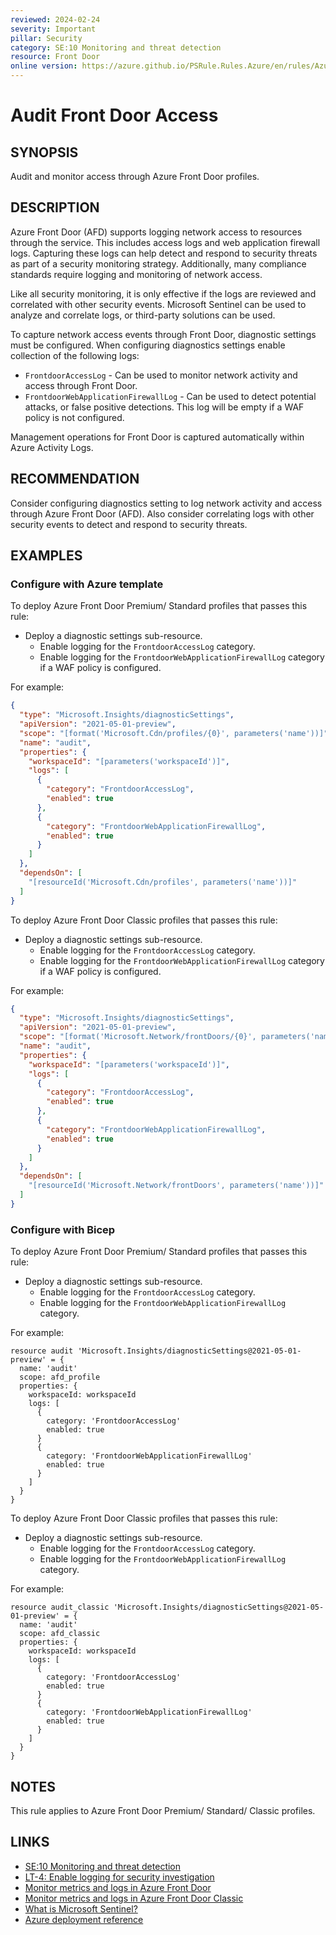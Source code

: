 ```yaml
---
reviewed: 2024-02-24
severity: Important
pillar: Security
category: SE:10 Monitoring and threat detection
resource: Front Door
online version: https://azure.github.io/PSRule.Rules.Azure/en/rules/Azure.FrontDoor.Logs/
---
```


# Audit Front Door Access

## SYNOPSIS

Audit and monitor access through Azure Front Door profiles.

## DESCRIPTION

Azure Front Door (AFD) supports logging network access to resources through the service.
This includes access logs and web application firewall logs.
Capturing these logs can help detect and respond to security threats as part of a security monitoring strategy.
Additionally, many compliance standards require logging and monitoring of network access.

Like all security monitoring, it is only effective if the logs are reviewed and correlated with other security events.
Microsoft Sentinel can be used to analyze and correlate logs, or third-party solutions can be used.

To capture network access events through Front Door, diagnostic settings must be configured.
When configuring diagnostics settings enable collection of the following logs:

- `FrontdoorAccessLog` - Can be used to monitor network activity and access through Front Door.
- `FrontdoorWebApplicationFirewallLog` - Can be used to detect potential attacks, or false positive detections.
  This log will be empty if a WAF policy is not configured.

Management operations for Front Door is captured automatically within Azure Activity Logs.

## RECOMMENDATION

Consider configuring diagnostics setting to log network activity and access through Azure Front Door (AFD).
Also consider correlating logs with other security events to detect and respond to security threats.

## EXAMPLES

### Configure with Azure template

To deploy Azure Front Door Premium/ Standard profiles that passes this rule:

- Deploy a diagnostic settings sub-resource.
  - Enable logging for the `FrontdoorAccessLog` category.
  - Enable logging for the `FrontdoorWebApplicationFirewallLog` category if a WAF policy is configured.

For example:

```json
{
  "type": "Microsoft.Insights/diagnosticSettings",
  "apiVersion": "2021-05-01-preview",
  "scope": "[format('Microsoft.Cdn/profiles/{0}', parameters('name'))]",
  "name": "audit",
  "properties": {
    "workspaceId": "[parameters('workspaceId')]",
    "logs": [
      {
        "category": "FrontdoorAccessLog",
        "enabled": true
      },
      {
        "category": "FrontdoorWebApplicationFirewallLog",
        "enabled": true
      }
    ]
  },
  "dependsOn": [
    "[resourceId('Microsoft.Cdn/profiles', parameters('name'))]"
  ]
}
```

To deploy Azure Front Door Classic profiles that passes this rule:

- Deploy a diagnostic settings sub-resource.
  - Enable logging for the `FrontdoorAccessLog` category.
  - Enable logging for the `FrontdoorWebApplicationFirewallLog` category if a WAF policy is configured.

For example:

```json
{
  "type": "Microsoft.Insights/diagnosticSettings",
  "apiVersion": "2021-05-01-preview",
  "scope": "[format('Microsoft.Network/frontDoors/{0}', parameters('name'))]",
  "name": "audit",
  "properties": {
    "workspaceId": "[parameters('workspaceId')]",
    "logs": [
      {
        "category": "FrontdoorAccessLog",
        "enabled": true
      },
      {
        "category": "FrontdoorWebApplicationFirewallLog",
        "enabled": true
      }
    ]
  },
  "dependsOn": [
    "[resourceId('Microsoft.Network/frontDoors', parameters('name'))]"
  ]
}
```

### Configure with Bicep

To deploy Azure Front Door Premium/ Standard profiles that passes this rule:

- Deploy a diagnostic settings sub-resource.
  - Enable logging for the `FrontdoorAccessLog` category.
  - Enable logging for the `FrontdoorWebApplicationFirewallLog` category.

For example:

```bicep
resource audit 'Microsoft.Insights/diagnosticSettings@2021-05-01-preview' = {
  name: 'audit'
  scope: afd_profile
  properties: {
    workspaceId: workspaceId
    logs: [
      {
        category: 'FrontdoorAccessLog'
        enabled: true
      }
      {
        category: 'FrontdoorWebApplicationFirewallLog'
        enabled: true
      }
    ]
  }
}
```

To deploy Azure Front Door Classic profiles that passes this rule:

- Deploy a diagnostic settings sub-resource.
  - Enable logging for the `FrontdoorAccessLog` category.
  - Enable logging for the `FrontdoorWebApplicationFirewallLog` category.

For example:

```bicep
resource audit_classic 'Microsoft.Insights/diagnosticSettings@2021-05-01-preview' = {
  name: 'audit'
  scope: afd_classic
  properties: {
    workspaceId: workspaceId
    logs: [
      {
        category: 'FrontdoorAccessLog'
        enabled: true
      }
      {
        category: 'FrontdoorWebApplicationFirewallLog'
        enabled: true
      }
    ]
  }
}
```

## NOTES

This rule applies to Azure Front Door Premium/ Standard/ Classic profiles.

## LINKS

- [SE:10 Monitoring and threat detection](https://learn.microsoft.com/azure/well-architected/security/monitor-threats)
- [LT-4: Enable logging for security investigation](https://learn.microsoft.com/security/benchmark/azure/baselines/azure-front-door-security-baseline#lt-4-enable-logging-for-security-investigation)
- [Monitor metrics and logs in Azure Front Door](https://learn.microsoft.com/azure/frontdoor/front-door-diagnostics?pivots=front-door-standard-premium)
- [Monitor metrics and logs in Azure Front Door Classic](https://learn.microsoft.com/azure/frontdoor/front-door-diagnostics?pivots=front-door-classic)
- [What is Microsoft Sentinel?](https://learn.microsoft.com/azure/sentinel/overview)
- [Azure deployment reference](https://learn.microsoft.com/azure/templates/microsoft.insights/diagnosticsettings)
